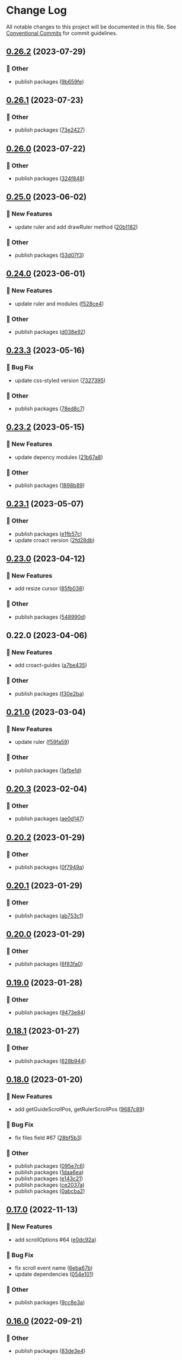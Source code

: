 # Change Log

All notable changes to this project will be documented in this file.
See [Conventional Commits](https://conventionalcommits.org) for commit guidelines.

## [0.26.2](https://github.com/daybrush/guides/blob/master/packages/croact-guides/compare/croact-guides@0.26.1...croact-guides@0.26.2) (2023-07-29)


### :mega: Other

* publish packages ([9b659fe](https://github.com/daybrush/guides/blob/master/packages/croact-guides/commit/9b659fe71eb2fcb53b731e88b1561a0b18b9fcdc))



## [0.26.1](https://github.com/daybrush/guides/blob/master/packages/croact-guides/compare/croact-guides@0.26.0...croact-guides@0.26.1) (2023-07-23)


### :mega: Other

* publish packages ([73e2427](https://github.com/daybrush/guides/blob/master/packages/croact-guides/commit/73e24270c27eec1f30cc051fe84569e79f85822c))



## [0.26.0](https://github.com/daybrush/guides/blob/master/packages/croact-guides/compare/croact-guides@0.25.0...croact-guides@0.26.0) (2023-07-22)


### :mega: Other

* publish packages ([324f848](https://github.com/daybrush/guides/blob/master/packages/croact-guides/commit/324f848e0bae231c82b33be29ee2534d58a6d6b1))



## [0.25.0](https://github.com/daybrush/guides/blob/master/packages/croact-guides/compare/croact-guides@0.24.0...croact-guides@0.25.0) (2023-06-02)


### :rocket: New Features

* update ruler and add drawRuler method ([20b1182](https://github.com/daybrush/guides/blob/master/packages/croact-guides/commit/20b1182c3e8c93980418f34e1360cb4c81a2a0d3))


### :mega: Other

* publish packages ([53d07f3](https://github.com/daybrush/guides/blob/master/packages/croact-guides/commit/53d07f3e31011ee6bff1a2558380dc6e61e98337))



## [0.24.0](https://github.com/daybrush/guides/blob/master/packages/croact-guides/compare/croact-guides@0.23.3...croact-guides@0.24.0) (2023-06-01)


### :rocket: New Features

* update ruler and modules ([f528ce4](https://github.com/daybrush/guides/blob/master/packages/croact-guides/commit/f528ce4c7ef6dd554112a7b86a0f7449d7cd230f))


### :mega: Other

* publish packages ([d038e92](https://github.com/daybrush/guides/blob/master/packages/croact-guides/commit/d038e92046e55f0f65f4ddde24f12ed117fd64e2))



## [0.23.3](https://github.com/daybrush/guides/blob/master/packages/croact-guides/compare/croact-guides@0.23.2...croact-guides@0.23.3) (2023-05-16)


### :bug: Bug Fix

* update css-styled version ([7327395](https://github.com/daybrush/guides/blob/master/packages/croact-guides/commit/7327395786810c872f53678d47602b80db127197))


### :mega: Other

* publish packages ([78ed8c7](https://github.com/daybrush/guides/blob/master/packages/croact-guides/commit/78ed8c708759927cabeb53b8c607fc6f54324371))



## [0.23.2](https://github.com/daybrush/guides/blob/master/packages/croact-guides/compare/croact-guides@0.23.1...croact-guides@0.23.2) (2023-05-15)


### :rocket: New Features

* update depency modules ([21b67a8](https://github.com/daybrush/guides/blob/master/packages/croact-guides/commit/21b67a80dfd61183e175d9ac6c64502c092aba74))


### :mega: Other

* publish packages ([1898b89](https://github.com/daybrush/guides/blob/master/packages/croact-guides/commit/1898b895d5c812a5fd77d99a5928f7e420152772))



## [0.23.1](https://github.com/daybrush/guides/blob/master/packages/croact-guides/compare/croact-guides@0.23.0...croact-guides@0.23.1) (2023-05-07)


### :mega: Other

* publish packages ([e1fb57c](https://github.com/daybrush/guides/blob/master/packages/croact-guides/commit/e1fb57c59a4a8e6b3e55ffb68cfea64760270288))
* update croact version ([2fd28db](https://github.com/daybrush/guides/blob/master/packages/croact-guides/commit/2fd28dbbfd648b8ee6fee39f3972057fce580ae0))



## [0.23.0](https://github.com/daybrush/guides/blob/master/packages/croact-guides/compare/croact-guides@0.22.0...croact-guides@0.23.0) (2023-04-12)


### :rocket: New Features

* add resize cursor ([85fb038](https://github.com/daybrush/guides/blob/master/packages/croact-guides/commit/85fb038c910e9c6c6f7432ad64acf54eaac1d0eb))


### :mega: Other

* publish packages ([548990d](https://github.com/daybrush/guides/blob/master/packages/croact-guides/commit/548990d8577ffe565b8605f74edd9eb5a6519deb))



## 0.22.0 (2023-04-06)


### :rocket: New Features

* add croact-guides ([a7be435](https://github.com/daybrush/guides/blob/master/packages/croact-guides/commit/a7be435704e24b6d80af80e069a6cc4047d645bc))


### :mega: Other

* publish packages ([f30e2ba](https://github.com/daybrush/guides/blob/master/packages/croact-guides/commit/f30e2bad78e1bc02307c8dde8cb1b69ecccdf116))



## [0.21.0](https://github.com/daybrush/guides/blob/master/packages/react-compat-guides/compare/react-compat-guides@0.20.3...react-compat-guides@0.21.0) (2023-03-04)


### :rocket: New Features

* update ruler ([f59fa59](https://github.com/daybrush/guides/blob/master/packages/react-compat-guides/commit/f59fa5988f3c4dd96925677ca787e4fb55b150f1))


### :mega: Other

* publish packages ([1afbe1d](https://github.com/daybrush/guides/blob/master/packages/react-compat-guides/commit/1afbe1d193cf2457dc9f3296b73d38b5859c0ee0))



## [0.20.3](https://github.com/daybrush/guides/blob/master/packages/react-compat-guides/compare/react-compat-guides@0.20.2...react-compat-guides@0.20.3) (2023-02-04)


### :mega: Other

* publish packages ([ae0d147](https://github.com/daybrush/guides/blob/master/packages/react-compat-guides/commit/ae0d14738d83b4f5352463b69f89efe7cc111baf))



## [0.20.2](https://github.com/daybrush/guides/blob/master/packages/react-compat-guides/compare/react-compat-guides@0.20.1...react-compat-guides@0.20.2) (2023-01-29)


### :mega: Other

* publish packages ([0f7949a](https://github.com/daybrush/guides/blob/master/packages/react-compat-guides/commit/0f7949a9954e2093d6a599dc545f988ed624d41f))



## [0.20.1](https://github.com/daybrush/guides/blob/master/packages/react-compat-guides/compare/react-compat-guides@0.20.0...react-compat-guides@0.20.1) (2023-01-29)


### :mega: Other

* publish packages ([ab753c1](https://github.com/daybrush/guides/blob/master/packages/react-compat-guides/commit/ab753c1c820463c1c0b7805d428c803c5eacc1e3))



## [0.20.0](https://github.com/daybrush/guides/blob/master/packages/react-compat-guides/compare/react-compat-guides@0.19.0...react-compat-guides@0.20.0) (2023-01-29)


### :mega: Other

* publish packages ([6f83fa0](https://github.com/daybrush/guides/blob/master/packages/react-compat-guides/commit/6f83fa0c75f494aa79fff98f4a57f86ab295b67d))



## [0.19.0](https://github.com/daybrush/guides/blob/master/packages/react-compat-guides/compare/react-compat-guides@0.18.1...react-compat-guides@0.19.0) (2023-01-28)


### :mega: Other

* publish packages ([9473e84](https://github.com/daybrush/guides/blob/master/packages/react-compat-guides/commit/9473e8464fbd4c374ac6251ff995586afd163719))



## [0.18.1](https://github.com/daybrush/guides/blob/master/packages/react-compat-guides/compare/react-compat-guides@0.18.0...react-compat-guides@0.18.1) (2023-01-27)


### :mega: Other

* publish packages ([628b944](https://github.com/daybrush/guides/blob/master/packages/react-compat-guides/commit/628b9444bb9e6f5546c7a5edd55a090126f52dd5))



## [0.18.0](https://github.com/daybrush/guides/blob/master/packages/react-compat-guides/compare/react-compat-guides@0.17.0...react-compat-guides@0.18.0) (2023-01-20)


### :rocket: New Features

* add getGuideScrollPos, getRulerScrollPos ([9687c89](https://github.com/daybrush/guides/blob/master/packages/react-compat-guides/commit/9687c89598ab9136c6d26cb06ebba2ca45dc26ae))


### :bug: Bug Fix

* fix files field #67 ([28bf5b3](https://github.com/daybrush/guides/blob/master/packages/react-compat-guides/commit/28bf5b3bd97cebd94eaf2195f0e99750f14e7ecb))


### :mega: Other

* publish packages ([095e7c6](https://github.com/daybrush/guides/blob/master/packages/react-compat-guides/commit/095e7c670d3bd0bdc168e2f3c11b5dbb8074b26b))
* publish packages ([1daa6ea](https://github.com/daybrush/guides/blob/master/packages/react-compat-guides/commit/1daa6ea441f6c96b8f354953605cd6ac89117878))
* publish packages ([e143c21](https://github.com/daybrush/guides/blob/master/packages/react-compat-guides/commit/e143c2175309bf480ef17731321f6728b8d6bcc2))
* publish packages ([ce2037a](https://github.com/daybrush/guides/blob/master/packages/react-compat-guides/commit/ce2037a18f5f6bbcd750e1fd72cbfc60e3f2c217))
* publish packages ([0abcba2](https://github.com/daybrush/guides/blob/master/packages/react-compat-guides/commit/0abcba24e8b83ea51cf369124e8c2d85fee1ef7e))



## [0.17.0](https://github.com/daybrush/guides/blob/master/packages/react-compat-guides/compare/react-compat-guides@0.16.0...react-compat-guides@0.17.0) (2022-11-13)


### :rocket: New Features

* add scrollOptions #64 ([e0dc92a](https://github.com/daybrush/guides/blob/master/packages/react-compat-guides/commit/e0dc92a9ed417dff071b43a68b065907f8f1b8ad))


### :bug: Bug Fix

* fix scroll event name ([6eba67b](https://github.com/daybrush/guides/blob/master/packages/react-compat-guides/commit/6eba67b33c0de50e1c68ff75882889227db663bc))
* update dependencies ([054e101](https://github.com/daybrush/guides/blob/master/packages/react-compat-guides/commit/054e101d1b177bdfefab74bf440a4cb3cf8137be))


### :mega: Other

* publish packages ([9cc8e3a](https://github.com/daybrush/guides/blob/master/packages/react-compat-guides/commit/9cc8e3ae5f83aa1513c1560166c6babbbe31dfd7))



## [0.16.0](https://github.com/daybrush/guides/blob/master/packages/react-compat-guides/compare/react-compat-guides@0.15.1...react-compat-guides@0.16.0) (2022-09-21)


### :mega: Other

* publish packages ([83de3e4](https://github.com/daybrush/guides/blob/master/packages/react-compat-guides/commit/83de3e4ae4bad11905939a44dfa2776fe7d6987d))
